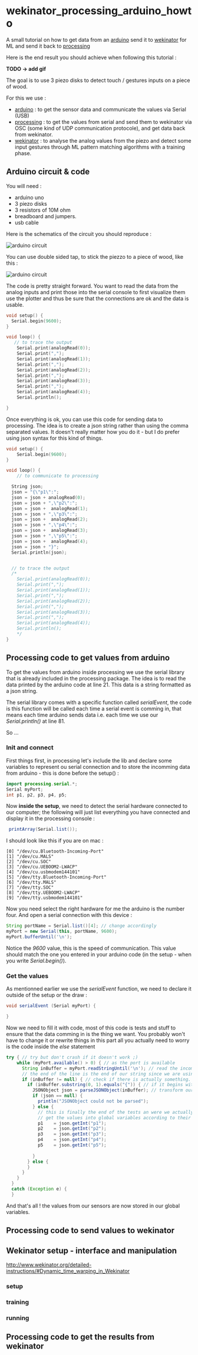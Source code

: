 # wekinator_processing_arduino_howto

A small tutorial on how to get data from an [arduino](https://www.arduino.cc/) send it to [wekinator](http://www.wekinator.org/) for ML and send it back to [processing](https://processing.org/)

Here is the end result you should achieve when following this tutorial :

**TODO -> add gif**



The goal is to use 3 piezo disks to detect touch / gestures inputs on a piece of wood.

For this we use :
- [arduino](https://www.arduino.cc/) : to get the sensor data and communicate the values via Serial (USB)
- [processing](https://processing.org/) : to get the values from serial and send them to wekinator via OSC (some kind of UDP communication protocole), and get data back from wekinator.
- [wekinator](http://www.wekinator.org/) : to analyse the analog values from the piezo and detect some input gestures through ML pattern matching algorithms with a training phase.


## Arduino circuit & code

You will need :
- arduino uno
- 3 piezo disks
- 3 resistors of 10M ohm
- breadboard and jumpers.
- usb cable

Here is the schematics of the circuit you should reproduce : 

![arduino circuit](assets/wek_arduino_layout3.png)

You can use double sided tap, to stick the piezzo to a piece of wood, like this : 

![arduino circuit](assets/piezo2wood.jpg)

The code is pretty straight forward. You want to read the data from the analog inputs and print those into the serial console to first visualize them use the plotter and thus be sure that the connections are ok and the data is usable.

```c
void setup() {
  Serial.begin(9600);
}

void loop() {
   // to trace the output
    Serial.print(analogRead(0));
    Serial.print(",");
    Serial.print(analogRead(1));
    Serial.print(",");
    Serial.print(analogRead(2));
    Serial.print(",");
    Serial.print(analogRead(3));
    Serial.print(",");
    Serial.print(analogRead(4));
    Serial.println();

}
```

Once everything is ok, you can use this code for sending data to processing. The idea is to create a json string rather than using the comma separated values. It doesn't really matter how you do it - but I do prefer using json syntax for this kind of things.

```c
void setup() {
    Serial.begin(9600);
}

void loop() {
    // to communicate to processing

  String json;
  json = "{\"p1\":";
  json = json + analogRead(0);
  json = json + ",\"p2\":";
  json = json +  analogRead(1);
  json = json + ",\"p3\":";
  json = json +  analogRead(2);
  json = json + ",\"p4\":";
  json = json +  analogRead(3);
  json = json + ",\"p5\":";
  json = json +  analogRead(4);
  json = json + "}";
  Serial.println(json);


  // to trace the output
  /*
    Serial.print(analogRead(0));
    Serial.print(",");
    Serial.print(analogRead(1));
    Serial.print(",");
    Serial.print(analogRead(2));
    Serial.print(",");
    Serial.print(analogRead(3));
    Serial.print(",");
    Serial.print(analogRead(4));
    Serial.println();
    */
}
```




## Processing code to get values from arduino

To get the values from arduino inside processing we use the serial library that is already included in the processing package. The idea is to read the data printed by the arduino code at line 21. This data is a string formatted as a json string.

The serial library comes with a specific function called *serialEvent*, the code is this function will be called each time a serial event is comming in, that means each time arduino sends data i.e. each time we use our *Serial.println()* at line 81.

So ...

### Init and connect

First things first, in processing let's include the lib and declare some variables to represent ou serial connection and to store the incomming data from arduino - this is done before the setup() :

```java
import processing.serial.*;
Serial myPort; 
int p1, p2, p3, p4, p5;
```

Now **inside the setup**, we need to detect the serial hardware connected to our computer; the following will just list everything you have connected and display it in the processing console :
```java
 printArray(Serial.list());
 ```

I should look like this if you are on mac :
```
[0] "/dev/cu.Bluetooth-Incoming-Port"
[1] "/dev/cu.MALS"
[2] "/dev/cu.SOC"
[3] "/dev/cu.UEBOOM2-LWACP"
[4] "/dev/cu.usbmodem144101"
[5] "/dev/tty.Bluetooth-Incoming-Port"
[6] "/dev/tty.MALS"
[7] "/dev/tty.SOC"
[8] "/dev/tty.UEBOOM2-LWACP"
[9] "/dev/tty.usbmodem144101"
```

Now you need select the right hardware for me the arduino is the number four. And open a serial connection with this device :
```java
String portName = Serial.list()[4]; // change accordingly
myPort = new Serial(this, portName, 9600);
myPort.bufferUntil('\n');
```

Notice the *9600* value, this is the speed of communication. This value should match the one you entered in your arduino code (in the setup - when you write *Serial.begin()*).

### Get the values

As mentionned earlier we use the *serialEvent* function, we need to declare it outside of the setup or the draw :

```java
void serialEvent (Serial myPort) {

}
```

Now we need to fill it with code, most of this code is tests and stuff to ensure that the data comming in is the thing we want. You probably won't have to change it or rewrite things in this part all you actually need to worry is the code inside the *else* statement

```java
try { // try but don't crash if it doesn't work ;)
    while (myPort.available() > 0) { // as the port is available
      String inBuffer = myPort.readStringUntil('\n'); // read the incoming buffer until you reach the end of a line 
      // the end of the line is the end of our string since we are using println in arduino.
      if (inBuffer != null) { // check if there is actually something.
        if (inBuffer.substring(0, 1).equals("{")) { // if it begins with "{" it should be our json-string
          JSONObject json = parseJSONObject(inBuffer); // transform our string into a json object so we can easily get the values
          if (json == null) {
            println("JSONObject could not be parsed");
          } else {
            // this is finally the end of the tests an were we actually do things
            // get the values into global variables according to their keys
            p1    = json.getInt("p1"); 
            p2    = json.getInt("p2");
            p3    = json.getInt("p3");
            p4    = json.getInt("p4");
            p5    = json.getInt("p5");
            
          }
        } else {
        }
      }
    }
  } 
  catch (Exception e) {
  }

```
And that's all ! the values from our sensors are now stored in our global variables.

## Processing code to send values to wekinator


## Wekinator setup - interface and manipulation

http://www.wekinator.org/detailed-instructions/#Dynamic_time_warping_in_Wekinator

### setup

### training

### running

## Processing code to get the results from wekinator
